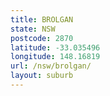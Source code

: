 ```yaml
---
title: BROLGAN
state: NSW
postcode: 2870
latitude: -33.035496
longitude: 148.16819
url: /nsw/brolgan/
layout: suburb
---
```

